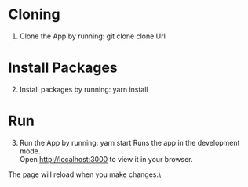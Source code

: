 # Cloning 
1. Clone the App by running:
git clone clone Url

# Install Packages 
2. Install packages by running:
yarn install

# Run 
3. Run the App by running:
yarn start
Runs the app in the development mode.\
Open [http://localhost:3000](http://localhost:3000) to view it in your browser.

The page will reload when you make changes.\

